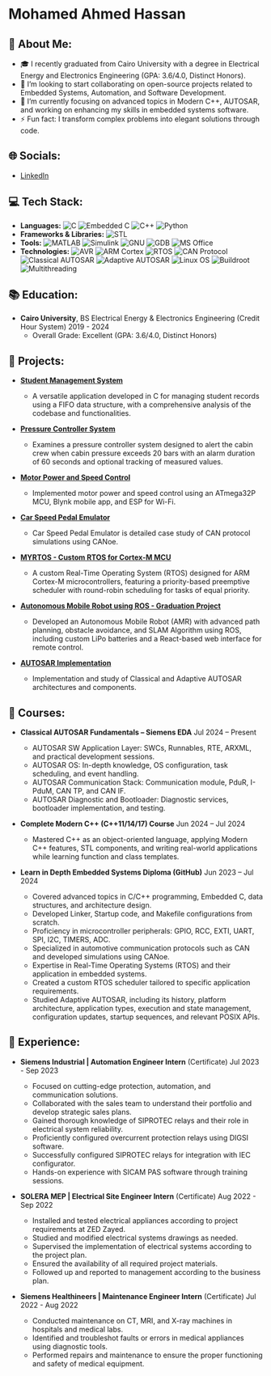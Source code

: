 # Mohamed Ahmed Hassan

## 💫 **About Me:**
- 🎓 I recently graduated from Cairo University with a degree in Electrical Energy and Electronics Engineering (GPA: 3.6/4.0, Distinct Honors).
- 👯 I’m looking to start collaborating on open-source projects related to Embedded Systems, Automation, and Software Development.
- 🌱 I’m currently focusing on advanced topics in Modern C++, AUTOSAR, and working on enhancing my skills in embedded systems software.
- ⚡ Fun fact: I transform complex problems into elegant solutions through code.

## 🌐 **Socials:**
- [LinkedIn](https://www.linkedin.com/in/mohamed-hassanin-150520235/)

## 💻 **Tech Stack:**
- **Languages:** ![C](https://img.shields.io/badge/-C-00599C?logo=c&logoColor=white) ![Embedded C](https://img.shields.io/badge/-Embedded%20C-00599C?logo=c&logoColor=white) ![C++](https://img.shields.io/badge/-C++-00599C?logo=c%2B%2B&logoColor=white) ![Python](https://img.shields.io/badge/-Python-3776AB?logo=python&logoColor=white)
- **Frameworks & Libraries:** ![STL](https://img.shields.io/badge/-STL-00599C?logo=cpp&logoColor=white)
- **Tools:** ![MATLAB](https://img.shields.io/badge/-MATLAB-E74C3C?logo=matlab&logoColor=white) ![Simulink](https://img.shields.io/badge/-Simulink-E74C3C?logo=matlab&logoColor=white) ![GNU](https://img.shields.io/badge/-GNU-000000?logo=gnu&logoColor=white) ![GDB](https://img.shields.io/badge/-GDB-000000?logo=gdb&logoColor=white) ![MS Office](https://img.shields.io/badge/-MS%20Office-0078D4?logo=microsoft-office&logoColor=white)
- **Technologies:** ![AVR](https://img.shields.io/badge/-AVR-00599C?logo=arduino&logoColor=white) ![ARM Cortex](https://img.shields.io/badge/-ARM%20Cortex%20M3%2F4-00599C?logo=arm&logoColor=white) ![RTOS](https://img.shields.io/badge/-RTOS-00599C?logo=linux&logoColor=white) ![CAN Protocol](https://img.shields.io/badge/-CAN%20Protocol-00599C?logo=c&logoColor=white) ![Classical AUTOSAR](https://img.shields.io/badge/-Classical%20AUTOSAR-00599C?logo=autonomous&logoColor=white) ![Adaptive AUTOSAR](https://img.shields.io/badge/-Adaptive%20AUTOSAR-00599C?logo=autonomous&logoColor=white) ![Linux OS](https://img.shields.io/badge/-Linux%20OS-000000?logo=linux&logoColor=white) ![Buildroot](https://img.shields.io/badge/-Buildroot-000000?logo=buildroot&logoColor=white) ![Multithreading](https://img.shields.io/badge/-Multithreading-00599C?logo=java&logoColor=white)

## 📚 **Education:**
- **Cairo University**, BS Electrical Energy & Electronics Engineering (Credit Hour System) 2019 - 2024
  - Overall Grade: Excellent (GPA: 3.6/4.0, Distinct Honors)

## 🚀 **Projects:**
- **[Student Management System](https://github.com/mohammedhassan9748/Embedded-Diploma/tree/main/Unit_5_First_Term_Projects/Project%202)** 
  - A versatile application developed in C for managing student records using a FIFO data structure, with a comprehensive analysis of the codebase and functionalities.

- **[Pressure Controller System](https://github.com/mohammedhassan9748/Embedded-Diploma/tree/main/Unit_5_First_Term_Projects/Project%201)** 
  - Examines a pressure controller system designed to alert the cabin crew when cabin pressure exceeds 20 bars with an alarm duration of 60 seconds and optional tracking of measured values.
 
- **[Motor Power and Speed Control](https://github.com/mohammedhassan9748/IoT-MotorControl-MobileApp)**
  - Implemented motor power and speed control using an ATmega32P MCU, Blynk mobile app, and ESP for Wi-Fi.

- **[Car Speed Pedal Emulator](https://github.com/mohammedhassan9748/Embedded-Diploma/tree/main/Unit_13_Mastering_CAN_Protocol/Case%20Study%204%20_%20CANoe)** 
  - Car Speed Pedal Emulator is detailed case study of CAN protocol simulations using CANoe.

- **[MYRTOS - Custom RTOS for Cortex-M MCU](https://github.com/mohammedhassan9748/Embedded-Diploma/tree/main/Unit_15_RTOS_My_Own_Custom_Scheduler)**
  - A custom Real-Time Operating System (RTOS) designed for ARM Cortex-M microcontrollers, featuring a priority-based preemptive scheduler with round-robin scheduling for tasks of equal priority.

- **[Autonomous Mobile Robot using ROS - Graduation Project](https://github.com/mohammedhassan9748/GraduationProject)** 
  - Developed an Autonomous Mobile Robot (AMR) with advanced path planning, obstacle avoidance, and SLAM Algorithm using ROS, including custom LiPo batteries and a React-based web interface for remote control.

- **[AUTOSAR Implementation](https://github.com/mohammedhassan9748/AUTOSAR)** 
  - Implementation and study of Classical and Adaptive AUTOSAR architectures and components.

## 📖 **Courses:**
- **Classical AUTOSAR Fundamentals – Siemens EDA** Jul 2024 – Present
  - AUTOSAR SW Application Layer: SWCs, Runnables, RTE, ARXML, and practical development sessions.
  - AUTOSAR OS: In-depth knowledge, OS configuration, task scheduling, and event handling.
  - AUTOSAR Communication Stack: Communication module, PduR, I-PduM, CAN TP, and CAN IF.
  - AUTOSAR Diagnostic and Bootloader: Diagnostic services, bootloader implementation, and testing.

- **Complete Modern C++ (C++11/14/17) Course** Jun 2024 – Jul 2024
  - Mastered C++ as an object-oriented language, applying Modern C++ features, STL components, and writing real-world applications while learning function and class templates.

- **Learn in Depth Embedded Systems Diploma (GitHub)** Jun 2023 – Jul 2024
  - Covered advanced topics in C/C++ programming, Embedded C, data structures, and architecture design.
  - Developed Linker, Startup code, and Makefile configurations from scratch.
  - Proficiency in microcontroller peripherals: GPIO, RCC, EXTI, UART, SPI, I2C, TIMERS, ADC.
  - Specialized in automotive communication protocols such as CAN and developed simulations using CANoe.
  - Expertise in Real-Time Operating Systems (RTOS) and their application in embedded systems.
  - Created a custom RTOS scheduler tailored to specific application requirements.
  - Studied Adaptive AUTOSAR, including its history, platform architecture, application types, execution and state management, configuration updates, startup sequences, and relevant POSIX APIs.

## 💼 **Experience:**
- **Siemens Industrial | Automation Engineer Intern** (Certificate) Jul 2023 - Sep 2023
  - Focused on cutting-edge protection, automation, and communication solutions.
  - Collaborated with the sales team to understand their portfolio and develop strategic sales plans.
  - Gained thorough knowledge of SIPROTEC relays and their role in electrical system reliability.
  - Proficiently configured overcurrent protection relays using DIGSI software.
  - Successfully configured SIPROTEC relays for integration with IEC configurator.
  - Hands-on experience with SICAM PAS software through training sessions.

- **SOLERA MEP | Electrical Site Engineer Intern** (Certificate) Aug 2022 - Sep 2022
  - Installed and tested electrical appliances according to project requirements at ZED Zayed.
  - Studied and modified electrical systems drawings as needed.
  - Supervised the implementation of electrical systems according to the project plan.
  - Ensured the availability of all required project materials.
  - Followed up and reported to management according to the business plan.

- **Siemens Healthineers | Maintenance Engineer Intern** (Certificate) Jul 2022 - Aug 2022
  - Conducted maintenance on CT, MRI, and X-ray machines in hospitals and medical labs.
  - Identified and troubleshot faults or errors in medical appliances using diagnostic tools.
  - Performed repairs and maintenance to ensure the proper functioning and safety of medical equipment.
